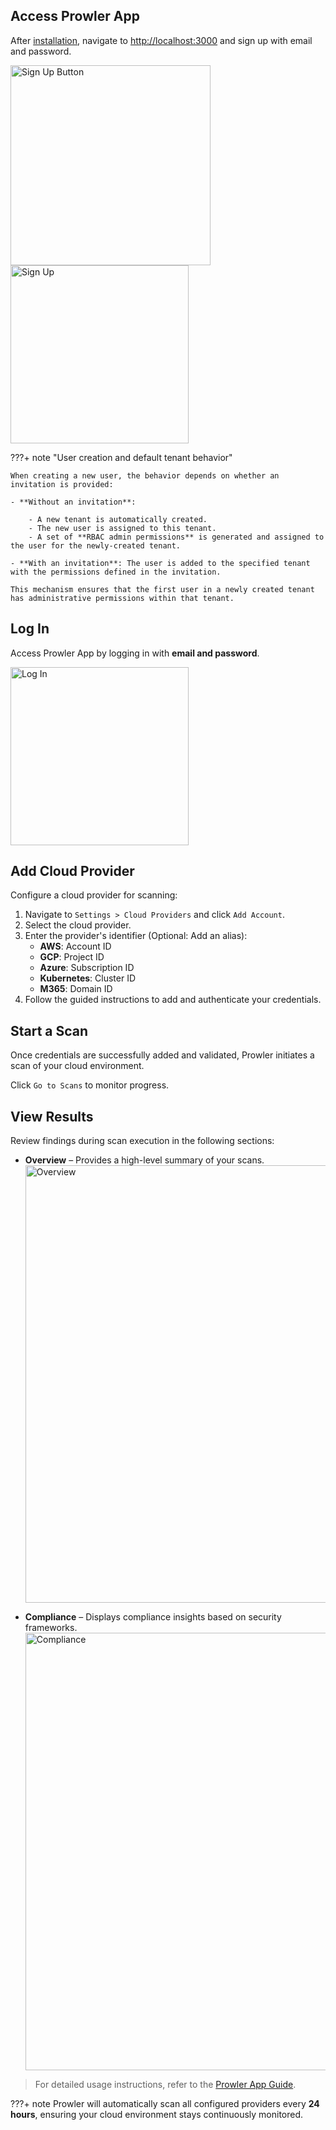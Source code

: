 ## Access Prowler App

After [installation](../installation/prowler-app.md), navigate to [http://localhost:3000](http://localhost:3000) and sign up with email and password.

<img src="../../img/sign-up-button.png" alt="Sign Up Button" width="320"/>
<img src="../../img/sign-up.png" alt="Sign Up" width="285"/>

???+ note "User creation and default tenant behavior"

    When creating a new user, the behavior depends on whether an invitation is provided:

    - **Without an invitation**:

        - A new tenant is automatically created.
        - The new user is assigned to this tenant.
        - A set of **RBAC admin permissions** is generated and assigned to the user for the newly-created tenant.

    - **With an invitation**: The user is added to the specified tenant with the permissions defined in the invitation.

    This mechanism ensures that the first user in a newly created tenant has administrative permissions within that tenant.

## Log In

Access Prowler App by logging in with **email and password**.

<img src="../../img/log-in.png" alt="Log In" width="285"/>

## Add Cloud Provider

Configure a cloud provider for scanning:

1. Navigate to `Settings > Cloud Providers` and click `Add Account`.
2. Select the cloud provider.
3. Enter the provider's identifier (Optional: Add an alias):
    - **AWS**: Account ID
    - **GCP**: Project ID
    - **Azure**: Subscription ID
    - **Kubernetes**: Cluster ID
    - **M365**: Domain ID
4. Follow the guided instructions to add and authenticate your credentials.

## Start a Scan

Once credentials are successfully added and validated, Prowler initiates a scan of your cloud environment.

Click `Go to Scans` to monitor progress.

## View Results

Review findings during scan execution in the following sections:

- **Overview** – Provides a high-level summary of your scans.
  <img src="../../img/overview.png" alt="Overview" width="700"/>

- **Compliance** – Displays compliance insights based on security frameworks.
  <img src="../../img/compliance.png" alt="Compliance" width="700"/>

> For detailed usage instructions, refer to the [Prowler App Guide](../tutorials/prowler-app.md).

???+ note
    Prowler will automatically scan all configured providers every **24 hours**, ensuring your cloud environment stays continuously monitored.
